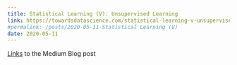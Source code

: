 ```yaml
---
title: Statistical Learning (V): Unsupervised Learning
link: https://towardsdatascience.com/statistical-learning-v-unsupervised-learning-f7adaf147b30
#permalink: /posts/2020-05-11-Statistical Learning (V)
date: 2020-05-11
---
```

[Links](https://towardsdatascience.com/statistical-learning-v-unsupervised-learning-f7adaf147b30) to the Medium Blog post
